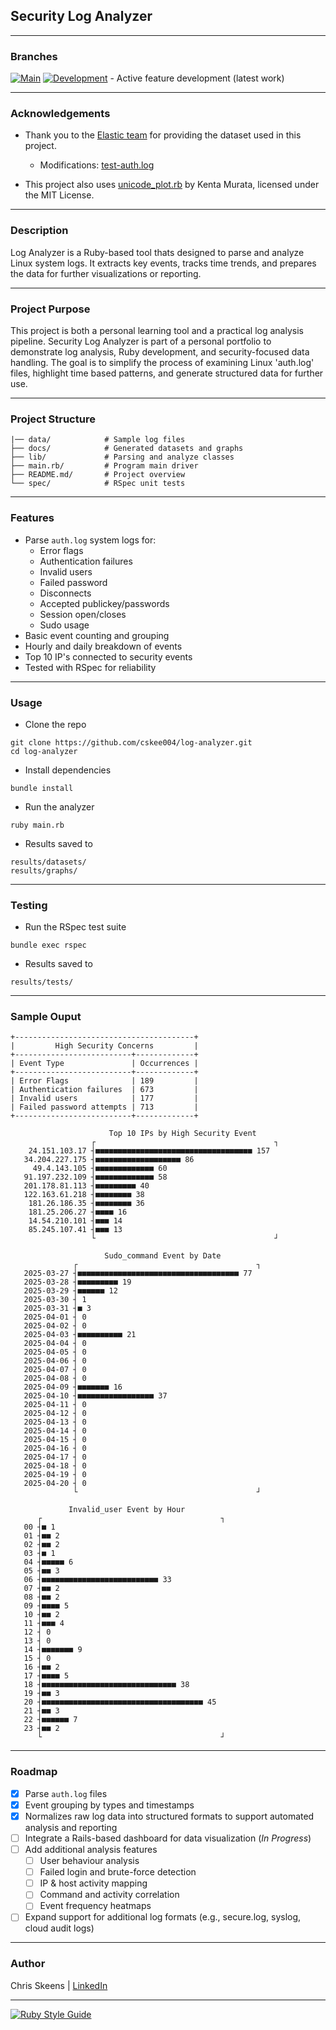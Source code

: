 ## Security Log Analyzer  

***

### Branches

[![Main](https://img.shields.io/badge/branch-main-brightgreen)](https://github.com/cskee004/log-analyzer/tree/main) 
[![Development](https://img.shields.io/badge/branch-development-yellow)](https://github.com/cskee004/log-analyzer/tree/development) - Active feature development (latest work)

***

### Acknowledgements

- Thank you to the [Elastic team](https://github.com/elastic/examples/tree/master/Machine%20Learning/Security%20Analytics%20Recipes/suspicious_login_activity) for providing the dataset used in this project.

    - Modifications: [test-auth.log](https://github.com/cskee004/log-analyzer/blob/main/data/auth-test.log)

- This project also uses [unicode_plot.rb](https://github.com/red-data-tools/unicode_plot.rb) by Kenta Murata, licensed under the MIT License.

***

### Description

Log Analyzer is a Ruby-based tool thats designed to parse and analyze Linux system logs. It extracts key events, tracks time trends, and prepares the data for further visualizations or reporting. 

***

### Project Purpose

This project is both a personal learning tool and a practical log analysis pipeline. Security Log Analyzer is part of a personal portfolio to demonstrate log analysis, Ruby development, and security-focused 
data handling. The goal is to simplify the process of examining Linux 'auth.log' files, highlight time based patterns, and generate structured data for further use. 

***

### Project Structure
```
|── data/            # Sample log files
├── docs/            # Generated datasets and graphs
├── lib/             # Parsing and analyze classes
├── main.rb/         # Program main driver
├── README.md/       # Project overview
└── spec/            # RSpec unit tests
```

***

### Features
- Parse `auth.log` system logs for:
     - Error flags
     - Authentication failures
     - Invalid users
     - Failed password
     - Disconnects
     - Accepted publickey/passwords
     - Session open/closes
     - Sudo usage
- Basic event counting and grouping
- Hourly and daily breakdown of events
- Top 10 IP's connected to security events
- Tested with RSpec for reliability

***

### Usage
- Clone the repo

```
git clone https://github.com/cskee004/log-analyzer.git
cd log-analyzer
```
- Install dependencies
```
bundle install
```
- Run the analyzer
```
ruby main.rb
```
- Results saved to
```
results/datasets/
results/graphs/
```

***

### Testing
- Run the RSpec test suite
```
bundle exec rspec
```
- Results saved to
```
results/tests/
```

***

### Sample Ouput

```
+----------------------------------------+
|         High Security Concerns         |
+--------------------------+-------------+
| Event Type               | Occurrences |
+--------------------------+-------------+
| Error Flags              | 189         |
| Authentication failures  | 673         |
| Invalid users            | 177         |
| Failed password attempts | 713         |
+--------------------------+-------------+
```

```
                      Top 10 IPs by High Security Event
                  ┌                                        ┐ 
    24.151.103.17 ┤■■■■■■■■■■■■■■■■■■■■■■■■■■■■■■■■■■■ 157   
   34.204.227.175 ┤■■■■■■■■■■■■■■■■■■■ 86                    
     49.4.143.105 ┤■■■■■■■■■■■■■ 60                          
   91.197.232.109 ┤■■■■■■■■■■■■■ 58                          
   201.178.81.113 ┤■■■■■■■■■ 40                              
   122.163.61.218 ┤■■■■■■■■ 38                               
    181.26.186.35 ┤■■■■■■■■ 36                               
    181.25.206.27 ┤■■■■ 16                                   
    14.54.210.101 ┤■■■ 14                                    
    85.245.107.41 ┤■■■ 13                                    
                  └                                        ┘ 
```

```
                     Sudo_command Event by Date
              ┌                                        ┐ 
   2025-03-27 ┤■■■■■■■■■■■■■■■■■■■■■■■■■■■■■■■■■■■■ 77   
   2025-03-28 ┤■■■■■■■■■ 19                              
   2025-03-29 ┤■■■■■■ 12                                 
   2025-03-30 ┤ 1                                        
   2025-03-31 ┤■ 3                                       
   2025-04-01 ┤ 0                                        
   2025-04-02 ┤ 0                                        
   2025-04-03 ┤■■■■■■■■■■ 21                             
   2025-04-04 ┤ 0                                        
   2025-04-05 ┤ 0                                        
   2025-04-06 ┤ 0                                        
   2025-04-07 ┤ 0                                        
   2025-04-08 ┤ 0                                        
   2025-04-09 ┤■■■■■■■ 16                                
   2025-04-10 ┤■■■■■■■■■■■■■■■■■ 37                      
   2025-04-11 ┤ 0                                        
   2025-04-12 ┤ 0                                        
   2025-04-13 ┤ 0                                        
   2025-04-14 ┤ 0                                        
   2025-04-15 ┤ 0                                        
   2025-04-16 ┤ 0                                        
   2025-04-17 ┤ 0                                        
   2025-04-18 ┤ 0                                        
   2025-04-19 ┤ 0                                        
   2025-04-20 ┤ 0                                        
              └                                        ┘ 
```

```
             Invalid_user Event by Hour
      ┌                                        ┐ 
   00 ┤■ 1                                       
   01 ┤■■ 2                                      
   02 ┤■■ 2                                      
   03 ┤■ 1                                       
   04 ┤■■■■■ 6                                   
   05 ┤■■ 3                                      
   06 ┤■■■■■■■■■■■■■■■■■■■■■■■■■■ 33             
   07 ┤■■ 2                                      
   08 ┤■■ 2                                      
   09 ┤■■■■ 5                                    
   10 ┤■■ 2                                      
   11 ┤■■■ 4                                     
   12 ┤ 0                                        
   13 ┤ 0                                        
   14 ┤■■■■■■■ 9                                 
   15 ┤ 0                                        
   16 ┤■■ 2                                      
   17 ┤■■■■ 5                                    
   18 ┤■■■■■■■■■■■■■■■■■■■■■■■■■■■■■■ 38         
   19 ┤■■ 3                                      
   20 ┤■■■■■■■■■■■■■■■■■■■■■■■■■■■■■■■■■■■■ 45   
   21 ┤■■ 3                                      
   22 ┤■■■■■■ 7                                  
   23 ┤■■ 2                                      
      └                                        ┘ 
```
***

### Roadmap

- [x] Parse `auth.log` files
- [x] Event grouping by types and timestamps
- [x] Normalizes raw log data into structured formats to support automated analysis and reporting
- [ ] Integrate a Rails-based dashboard for data visualization (*In Progress*)
- [ ] Add additional analysis features 
    - [ ] User behaviour analysis
    - [ ] Failed login and brute-force detection
    - [ ] IP & host activity mapping
    - [ ] Command and activity correlation
    - [ ] Event frequency heatmaps
- [ ] Expand support for additional log formats (e.g., secure.log, syslog, cloud audit logs) 

***

### Author

Chris Skeens | 
[LinkedIn](https://www.linkedin.com/in/christopher-skeens-846780248/)

***

[![Ruby Style Guide](https://img.shields.io/badge/code_style-rubocop-brightgreen.svg)](https://github.com/rubocop/rubocop)
